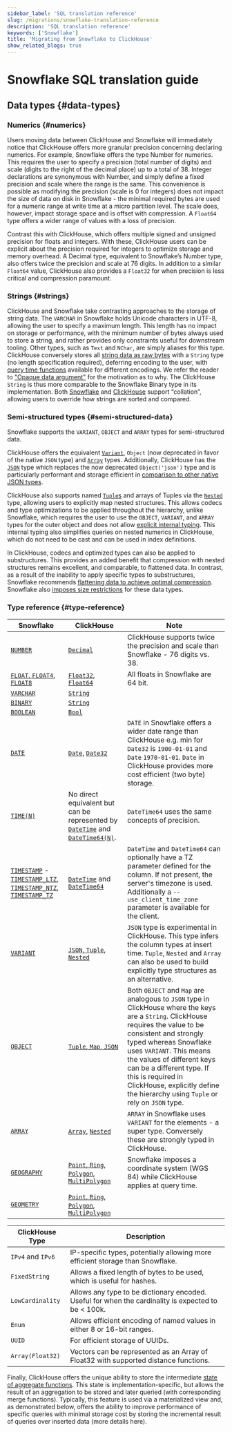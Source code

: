 ```yaml
---
sidebar_label: 'SQL translation reference'
slug: /migrations/snowflake-translation-reference
description: 'SQL translation reference'
keywords: ['Snowflake']
title: 'Migrating from Snowflake to ClickHouse'
show_related_blogs: true
---
```


# Snowflake SQL translation guide

## Data types {#data-types}

### Numerics {#numerics}

Users moving data between ClickHouse and Snowflake will immediately notice that 
ClickHouse offers more granular precision concerning declaring numerics. For example,
Snowflake offers the type Number for numerics. This requires the user to specify a 
precision (total number of digits) and scale (digits to the right of the decimal place)
up to a total of 38. Integer declarations are synonymous with Number, and simply 
define a fixed precision and scale where the range is the same. This convenience 
is possible as modifying the precision (scale is 0 for integers) does not impact the 
size of data on disk in Snowflake - the minimal required bytes are used for a 
numeric range at write time at a micro partition level. The scale does, however,
impact storage space and is offset with compression. A `Float64` type offers a 
wider range of values with a loss of precision.

Contrast this with ClickHouse, which offers multiple signed and unsigned 
precision for floats and integers. With these, ClickHouse users can be explicit about
the precision required for integers to optimize storage and memory overhead. A 
Decimal type, equivalent to Snowflake’s Number type, also offers twice the 
precision and scale at 76 digits. In addition to a similar `Float64` value, 
ClickHouse also provides a `Float32` for when precision is less critical and 
compression paramount.

### Strings {#strings}

ClickHouse and Snowflake take contrasting approaches to the storage of string 
data. The `VARCHAR` in Snowflake holds Unicode characters in UTF-8, allowing the
user to specify a maximum length. This length has no impact on storage or 
performance, with the minimum number of bytes always used to store a string, and
rather provides only constraints useful for downstream tooling. Other types, such
as `Text` and `NChar`, are simply aliases for this type. ClickHouse conversely 
stores all [string data as raw bytes](/sql-reference/data-types/string) with a `String`
type (no length specification required), deferring encoding to the user, with 
[query time functions](/sql-reference/functions/string-functions#lengthutf8) 
available for different encodings. We refer the reader to ["Opaque data argument"](https://utf8everywhere.org/#cookie)
for the motivation as to why. The ClickHouse `String` is thus more comparable 
to the Snowflake Binary type in its implementation. Both [Snowflake](https://docs.snowflake.com/en/sql-reference/collation)
and [ClickHouse](/sql-reference/statements/select/order-by#collation-support) 
support “collation”, allowing users to override how strings are sorted and compared.

### Semi-structured types {#semi-structured-data}

Snowflake supports the `VARIANT`, `OBJECT` and `ARRAY` types for semi-structured
data.

ClickHouse offers the equivalent [`Variant`](/sql-reference/data-types/variant),
`Object` (now deprecated in favor of the native `JSON` type) and [`Array`](/sql-reference/data-types/array)
types. Additionally, ClickHouse has the [`JSON`](/sql-reference/data-types/newjson) 
type which replaces the now deprecated `Object('json')` type and is particularly
performant and storage efficient in [comparison to other native JSON types](https://jsonbench.com/).

ClickHouse also supports named [`Tuple`s](/sql-reference/data-types/tuple) and arrays of Tuples
via the [`Nested`](/sql-reference/data-types/nested-data-structures/nested) type,
allowing users to explicitly map nested structures. This allows codecs and type 
optimizations to be applied throughout the hierarchy, unlike Snowflake, which 
requires the user to use the `OBJECT`, `VARIANT`, and `ARRAY` types for the outer
object and does not allow [explicit internal typing](https://docs.snowflake.com/en/sql-reference/data-types-semistructured#characteristics-of-an-object).
This internal typing also simplifies queries on nested numerics in ClickHouse, 
which do not need to be cast and can be used in index definitions.

In ClickHouse, codecs and optimized types can also be applied to substructures. 
This provides an added benefit that compression with nested structures remains 
excellent, and comparable, to flattened data. In contrast, as a result of the 
inability to apply specific types to substructures, Snowflake recommends [flattening
data to achieve optimal compression](https://docs.snowflake.com/en/user-guide/semistructured-considerations#storing-semi-structured-data-in-a-variant-column-vs-flattening-the-nested-structure).
Snowflake also [imposes size restrictions](https://docs.snowflake.com/en/user-guide/semistructured-considerations#data-size-limitations)
for these data types.

### Type reference {#type-reference}

| Snowflake                                                                                                                                                                                                                                                                                                                                                                                                                                                                       | ClickHouse                                                                                                                                                     | Note                                                                                                                                                                                                                                                                                                                                                                            |
|---------------------------------------------------------------------------------------------------------------------------------------------------------------------------------------------------------------------------------------------------------------------------------------------------------------------------------------------------------------------------------------------------------------------------------------------------------------------------------|----------------------------------------------------------------------------------------------------------------------------------------------------------------|---------------------------------------------------------------------------------------------------------------------------------------------------------------------------------------------------------------------------------------------------------------------------------------------------------------------------------------------------------------------------------|
| [`NUMBER`](https://docs.snowflake.com/en/sql-reference/data-types-numeric)                                                                                                                                                                                                                                                                                                                                                                                                      | [`Decimal`](/sql-reference/data-types/decimal)                                                                                                                 | ClickHouse supports twice the precision and scale than Snowflake - 76 digits vs. 38.                                                                                                                                                                                                                                                                                            |
| [`FLOAT`, `FLOAT4`, `FLOAT8`](https://docs.snowflake.com/en/sql-reference/data-types-numeric#data-types-for-floating-point-numbers)                                                                                                                                                                                                                                                                                                                                             | [`Float32`, `Float64`](/sql-reference/data-types/float)                                                                                                        | All floats in Snowflake are 64 bit.                                                                                                                                                                                                                                                                                                                                             |
| [`VARCHAR`](https://docs.snowflake.com/en/sql-reference/data-types-text#varchar)                                                                                                                                                                                                                                                                                                                                                                                                | [`String`](/sql-reference/data-types/string)                                                                                                                   |                                                                                                                                                                                                                                                                                                                                                                                 |
| [`BINARY`](https://docs.snowflake.com/en/sql-reference/data-types-text#binary)                                                                                                                                                                                                                                                                                                                                                                                                  | [`String`](/sql-reference/data-types/string)                                                                                                                   |                                                                                                                                                                                                                                                                                                                                                                                 |
| [`BOOLEAN`](https://docs.snowflake.com/en/sql-reference/data-types-logical)                                                                                                                                                                                                                                                                                                                                                                                                     | [`Bool`](/sql-reference/data-types/boolean)                                                                                                                    |                                                                                                                                                                                                                                                                                                                                                                                 |
| [`DATE`](https://docs.snowflake.com/en/sql-reference/data-types-datetime#date)                                                                                                                                                                                                                                                                                                                                                                                                  | [`Date`](/sql-reference/data-types/date), [`Date32`](/sql-reference/data-types/date32)                                                                         | `DATE` in Snowflake offers a wider date range than ClickHouse e.g. min for `Date32` is `1900-01-01` and `Date` `1970-01-01`. `Date` in ClickHouse provides more cost efficient (two byte) storage.                                                                                                                                                                              |
| [`TIME(N)`](https://docs.snowflake.com/en/sql-reference/data-types-datetime#time)                                                                                                                                                                                                                                                                                                                                                                                               | No direct equivalent but can be represented by [`DateTime`](/sql-reference/data-types/datetime) and [`DateTime64(N)`](/sql-reference/data-types/datetime64).   | `DateTime64` uses the same concepts of precision.                                                                                                                                                                                                                                                                                                                               |
| [`TIMESTAMP`](https://docs.snowflake.com/en/sql-reference/data-types-datetime#timestamp) - [`TIMESTAMP_LTZ`](https://docs.snowflake.com/en/sql-reference/data-types-datetime#timestamp-ltz-timestamp-ntz-timestamp-tz), [`TIMESTAMP_NTZ`](https://docs.snowflake.com/en/sql-reference/data-types-datetime#timestamp-ltz-timestamp-ntz-timestamp-tz), [`TIMESTAMP_TZ`](https://docs.snowflake.com/en/sql-reference/data-types-datetime#timestamp-ltz-timestamp-ntz-timestamp-tz) | [`DateTime`](/sql-reference/data-types/datetime) and [`DateTime64`](/sql-reference/data-types/datetime64)                                                      | `DateTime` and `DateTime64` can optionally have a TZ parameter defined for the column. If not present, the server's timezone is used. Additionally a `--use_client_time_zone` parameter is available for the client.                                                                                                                                                            |
| [`VARIANT`](https://docs.snowflake.com/en/sql-reference/data-types-semistructured#variant)                                                                                                                                                                                                                                                                                                                                                                                      | [`JSON`, `Tuple`, `Nested`](/interfaces/formats)                                                                                                   | `JSON` type is experimental in ClickHouse. This type infers the column types at insert time. `Tuple`, `Nested` and `Array` can also be used to build explicitly type structures as an alternative.                                                                                                                                                                              |
| [`OBJECT`](https://docs.snowflake.com/en/sql-reference/data-types-semistructured#object)                                                                                                                                                                                                                                                                                                                                                                                        | [`Tuple`, `Map`, `JSON`](/interfaces/formats)                                                                                                      | Both `OBJECT` and `Map` are analogous to `JSON` type in ClickHouse where the keys are a `String`. ClickHouse requires the value to be consistent and strongly typed whereas Snowflake uses `VARIANT`. This means the values of different keys can be a different type. If this is required in ClickHouse, explicitly define the hierarchy using `Tuple` or rely on `JSON` type. |
| [`ARRAY`](https://docs.snowflake.com/en/sql-reference/data-types-semistructured#array)                                                                                                                                                                                                                                                                                                                                                                                          | [`Array`](/sql-reference/data-types/array), [`Nested`](/sql-reference/data-types/nested-data-structures/nested)                                                | `ARRAY` in Snowflake uses `VARIANT` for the elements - a super type. Conversely these are strongly typed in ClickHouse.                                                                                                                                                                                                                                                         |
| [`GEOGRAPHY`](https://docs.snowflake.com/en/sql-reference/data-types-geospatial#geography-data-type)                                                                                                                                                                                                                                                                                                                                                                            | [`Point`, `Ring`, `Polygon`, `MultiPolygon`](/sql-reference/data-types/geo)                                                                                    | Snowflake imposes a coordinate system (WGS 84) while ClickHouse applies at query time.                                                                                                                                                                                                                                                                                          |
| [`GEOMETRY`](https://docs.snowflake.com/en/sql-reference/data-types-geospatial#geometry-data-type)                                                                                                                                                                                                                                                                                                                                                                              | [`Point`, `Ring`, `Polygon`, `MultiPolygon`](/sql-reference/data-types/geo)                                                                                    |                                                                                                                                                                                                                                                                                                                                                                                 |                                                                                                                                                                                                                      |

| ClickHouse Type   | Description                                                                                         |
|-------------------|-----------------------------------------------------------------------------------------------------|
| `IPv4` and `IPv6` | IP-specific types, potentially allowing more efficient storage than Snowflake.                      |
| `FixedString`     | Allows a fixed length of bytes to be used, which is useful for hashes.                              |
| `LowCardinality`  | Allows any type to be dictionary encoded. Useful for when the cardinality is expected to be < 100k. |
| `Enum`            | Allows efficient encoding of named values in either 8 or 16-bit ranges.                             |
| `UUID`            | For efficient storage of UUIDs.                                                                     |
| `Array(Float32)`  | Vectors can be represented as an Array of Float32 with supported distance functions.                |

Finally, ClickHouse offers the unique ability to store the intermediate 
[state of aggregate functions](/sql-reference/data-types/aggregatefunction). This
state is implementation-specific, but allows the result of an aggregation to be 
stored and later queried (with corresponding merge functions). Typically, this 
feature is used via a materialized view and, as demonstrated below, offers the 
ability to improve performance of specific queries with minimal storage cost by
storing the incremental result of queries over inserted data (more details here).
